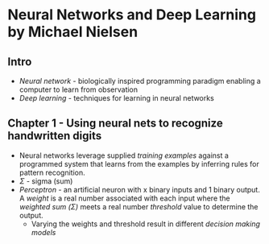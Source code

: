 # Neural Networks and Deep Learning by Michael Nielsen

## Intro

- *Neural network* - biologically inspired programming paradigm enabling a computer to learn from observation
- *Deep learning* - techniques for learning in neural networks

## Chapter 1 - Using neural nets to recognize handwritten digits

- Neural networks leverage supplied *training examples* against a programmed system that learns from the examples by inferring rules for pattern recognition.
- *Σ* - sigma (sum)
- *Perceptron* - an artificial neuron with x binary inputs and 1 binary output. A *weight* is a real number associated with each input where the *weighted sum (Σ)* meets a real number *threshold* value to determine the output.
    - Varying the weights and threshold result in different *decision making models*
